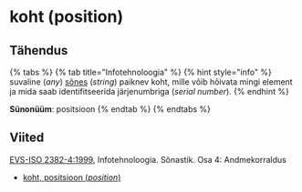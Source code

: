 # koht \(position\)

## Tähendus

{% tabs %}
{% tab title="Infotehnoloogia" %}
{% hint style="info" %}
suvaline \(_any_\) [sõnes](sone-string.md) \(_string_\) paiknev koht, mille võib hõivata mingi element ja mida saab identifitseerida järjenumbriga \(_serial number_\).
{% endhint %}

**Sünonüüm**: positsioon
{% endtab %}
{% endtabs %}

## Viited

[EVS-ISO 2382-4:1999](https://www.evs.ee/et/evs-iso-2382-4-1999), Infotehnoloogia. Sõnastik. Osa 4: Andmekorraldus

* [koht, positsioon \(_position_\)](https://www.eki.ee/dict/its/index.cgi?Q=D089E272-6C03-1014-88DC-FC5F0DBED45A&F=GUID&C01=1&C02=0&C10=1)

